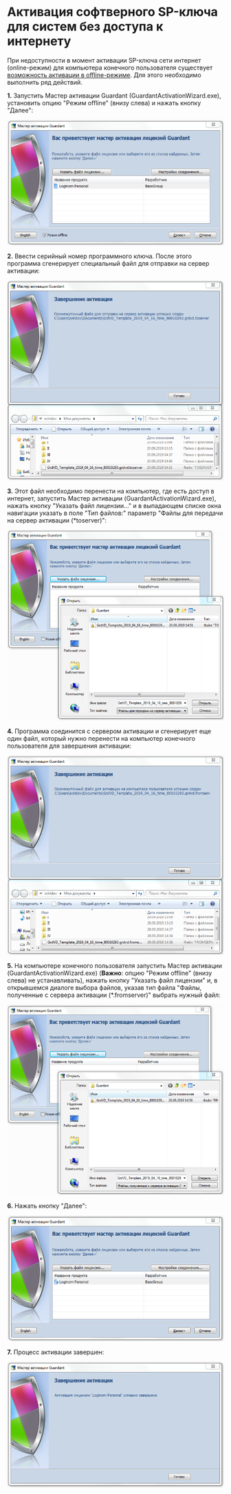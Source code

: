 # Активация софтверного SP-ключа для систем без доступа к интернету

При недоступности в момент активации SP-ключа сети интернет (online-режим) для компьютера конечного пользователя существует [возможность активации в offline-режиме](https://dev.guardant.ru/pages/viewpage.action?pageId=1278815). Для этого необходимо выполнить ряд действий.

__1.__ Запустить Мастер активации Guardant (GuardantActivationWizard.exe), установить опцию "Режим offline" (внизу слева) и нажать кнопку "Далее":

![](./off-scr1.png)
 
__2.__ Ввести серийный номер программного ключа. После этого программа сгенерирует специальный файл для отправки на сервер активации:

![](./off-scr2.png)

__3.__ Этот файл необходимо перенести на компьютер, где есть доступ в интернет, запустить
Мастер активации (GuardantActivationWizard.exe), нажать кнопку "Указать файл лицензии…" и в выпадающем списке окна навигации указать в поле "Тип файлов:" параметр "Файлы для передачи на сервер активации (*toserver)":
 
![](./off-scr3.png)

__4.__ Программа соединится с сервером активации и сгенерирует еще один файл, который нужно перенести на компьютер конечного пользователя для завершения активации:

![](./off-scr4.png)


__5.__ На компьютере конечного пользователя запустить Мастер активации (GuardantActivationWizard.exe) (**Важно**: опцию "Режим offline" (внизу слева) не устанавливать), нажать кнопку "Указать файл лицензии" и, в открывшемся диалоге выбора файлов, указав тип файла "Файлы, полученные с сервера активации (*.fromserver)" выбрать нужный файл:

![](./off-scr5.png)

__6.__ Нажать кнопку "Далее":

![](./off-scr6.png)

__7.__ Процесс активации завершен:

![](./off-scr7.png)
